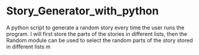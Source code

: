 # Story_Generator_with_python
A python script to generate a random story every time the user runs the program. I will first store the parts of the stories in different lists, then the Random module can be used to select the random parts of the story stored in different lists
m
